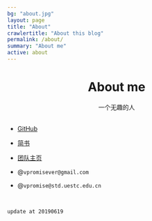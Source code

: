 ```yaml
---
bg: "about.jpg"
layout: page
title: "About"
crawlertitle: "About this blog"
permalink: /about/
summary: "About me"
active: about
---
```


# <center>About me</center>

<center>一个无趣的人</center>
<!-- <br/>
<center>Just keep making magic!</center> -->




<br/>

- [GitHub](https://github.com/vpromise/)

- [简书](https://www.jianshu.com/u/cf0e68109e57)

- [团队主页](faculty.uestc.edu.cn/HiLab/zh_CN/index.htm)

- @`vpromisever@gmail.com`
  
- @`vpromise@std.uestc.edu.cn`


<br/>

`
update at 20190619
`
